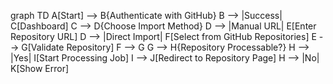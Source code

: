 graph TD
A[Start] --> B{Authenticate with GitHub}
B --> |Success| C[Dashboard]
C --> D{Choose Import Method}
D --> |Manual URL| E[Enter Repository URL]
D --> |Direct Import| F[Select from GitHub Repositories]
E --> G[Validate Repository]
F --> G
G --> H{Repository Processable?}
H --> |Yes| I[Start Processing Job]
I --> J[Redirect to Repository Page]
H --> |No| K[Show Error]
